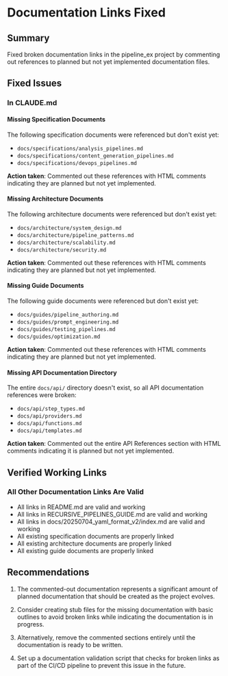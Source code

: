 # Documentation Links Fixed

## Summary

Fixed broken documentation links in the pipeline_ex project by commenting out references to planned but not yet implemented documentation files.

## Fixed Issues

### In CLAUDE.md

#### Missing Specification Documents
The following specification documents were referenced but don't exist yet:
- `docs/specifications/analysis_pipelines.md`
- `docs/specifications/content_generation_pipelines.md`
- `docs/specifications/devops_pipelines.md`

**Action taken**: Commented out these references with HTML comments indicating they are planned but not yet implemented.

#### Missing Architecture Documents
The following architecture documents were referenced but don't exist yet:
- `docs/architecture/system_design.md`
- `docs/architecture/pipeline_patterns.md`
- `docs/architecture/scalability.md`
- `docs/architecture/security.md`

**Action taken**: Commented out these references with HTML comments indicating they are planned but not yet implemented.

#### Missing Guide Documents
The following guide documents were referenced but don't exist yet:
- `docs/guides/pipeline_authoring.md`
- `docs/guides/prompt_engineering.md`
- `docs/guides/testing_pipelines.md`
- `docs/guides/optimization.md`

**Action taken**: Commented out these references with HTML comments indicating they are planned but not yet implemented.

#### Missing API Documentation Directory
The entire `docs/api/` directory doesn't exist, so all API documentation references were broken:
- `docs/api/step_types.md`
- `docs/api/providers.md`
- `docs/api/functions.md`
- `docs/api/templates.md`

**Action taken**: Commented out the entire API References section with HTML comments indicating it is planned but not yet implemented.

## Verified Working Links

### All Other Documentation Links Are Valid
- All links in README.md are valid and working
- All links in RECURSIVE_PIPELINES_GUIDE.md are valid and working
- All links in docs/20250704_yaml_format_v2/index.md are valid and working
- All existing specification documents are properly linked
- All existing architecture documents are properly linked
- All existing guide documents are properly linked

## Recommendations

1. The commented-out documentation represents a significant amount of planned documentation that should be created as the project evolves.

2. Consider creating stub files for the missing documentation with basic outlines to avoid broken links while indicating the documentation is in progress.

3. Alternatively, remove the commented sections entirely until the documentation is ready to be written.

4. Set up a documentation validation script that checks for broken links as part of the CI/CD pipeline to prevent this issue in the future.